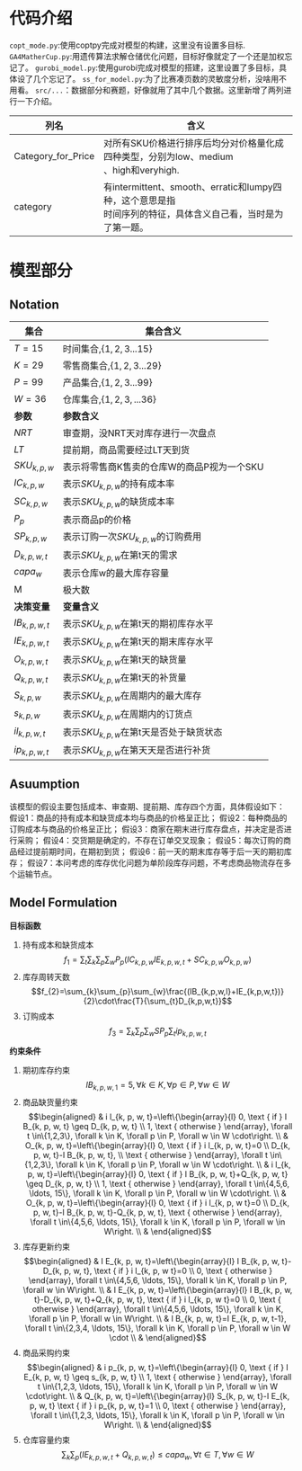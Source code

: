 
# 代码介绍
`copt_mode.py`:使用coptpy完成对模型的构建，这里没有设置多目标.
`GA4MatherCup.py`:用遗传算法求解仓储优化问题，目标好像就定了一个还是加权忘记了。
`gurobi_model.py`:使用gurobi完成对模型的搭建，这里设置了多目标，具体设了几个忘记了。
`ss_for_model.py`:为了比赛凑页数的灵敏度分析，没啥用不用看。
`src/...`：数据部分和赛题，好像就用了其中几个数据。这里新增了两列进行一下介绍。

| 列名                 | 含义                                                                       |
| ------------------ | ------------------------------------------------------------------------ |
| Category_for_Price | 对所有SKU价格进行排序后均分对价格量化成四种类型，分别为low、medium<br>、high和veryhigh.               |
| category           | 有intermittent、smooth、erratic和lumpy四种，这个意思是指<br>时间序列的特征，具体含义自己看，当时是为了第一题。 |



# 模型部分
## Notation

| 集合             | 集合含义                        |
| -------------- | --------------------------- |
| $T=15$         | 时间集合,$\{1,2,3...15\}$       |
| $K=29$         | 零售商集合,$\{1,2,3...29\}$      |
| $P=99$         | 产品集合,$\{1,2,3...99\}$       |
| $W=36$         | 仓库集合,$\{1,2,3,...36\}$      |
| **参数**         | **参数含义**                    |
| $NRT$          | 审查期，没NRT天对库存进行一次盘点          |
| $LT$           | 提前期，商品需要经过LT天到货             |
| $SKU_{k,p,w}$  | 表示将零售商K售卖的仓库W的商品P视为一个SKU    |
| $IC_{k,p,w}$   | 表示$SKU_{k,p,w}$的持有成本率       |
| $SC_{k,p,w}$   | 表示$SKU_{k,p,w}$的缺货成本率       |
| $P_{p}$        | 表示商品p的价格                    |
| $SP_{k,p,w}$   | 表示订购一次$SKU_{k,p,w}$的订购费用    |
| $D_{k,p,w,t}$  | 表示$SKU_{k,p,w}$在第t天的需求      |
| $capa_{w}$     | 表示仓库w的最大库存容量                |
| M              | 极大数                         |
| **决策变量**       | **变量含义**                    |
| $IB_{k,p,w,t}$ | 表示$SKU_{k,p,w}$在第t天的期初库存水平  |
| $IE_{k,p,w,t}$ | 表示$SKU_{k,p,w}$在第t天的期末库存水平  |
| $O_{k,p,w,t}$  | 表示$SKU_{k,p,w}$在第t天的缺货量     |
| $Q_{k,p,w,t}$  | 表示$SKU_{k,p,w}$在第t天的补货量     |
| $S_{k,p,w}$    | 表示$SKU_{k,p,w}$在周期内的最大库存    |
| $s_{k,p,w}$    | 表示$SKU_{k,p,w}$在周期内的订货点     |
| $il_{k,p,w,t}$ | 表示$SKU_{k,p,w}$在第t天是否处于缺货状态 |
| $ip_{k,p,w,t}$ | 表示$SKU_{k,p,w}$在第天天是否进行补货   |
## Asuumption
该模型的假设主要包括成本、审查期、提前期、库存四个方面，具体假设如下：
假设1：商品的持有成本和缺货成本均与商品的价格呈正比；
假设2：每种商品的订购成本与商品的价格呈正比；
假设3：商家在期末进行库存盘点，并决定是否进行采购；
假设4：交货期是确定的，不存在订单交叉现象；
假设5：每次订购的商品经过提前期时间，在期初到货；
假设6：前一天的期末库存等于后一天的期初库存；
假设7：本问考虑的库存优化问题为单阶段库存问题，不考虑商品物流存在多个运输节点。

## Model Formulation
**目标函数**
1. 持有成本和缺货成本
$$f_{1}=\sum_{t}\sum_{k}\sum_{p}\sum_{w}P_{p}(IC_{k,p,w}IE_{k,p,w,t}+SC_{k,p,w}O_{k,p,w})$$
2. 库存周转天数
$$f_{2}=\sum_{k}\sum_{p}\sum_{w}\frac{(IB_{k,p,w,l}+IE_{k,p,w,t})}{2}\cdot\frac{T}{\sum_{t}D_{k,p,w,t}}$$
3. 订购成本
$$f_{3}=\sum_{k}\sum_{p}\sum_{w}SP_{p}\sum_{t}ip_{k,p,w,t}$$

**约束条件**
1. 期初库存约束
$$IB_{k,p,w,1}=5,\forall k\in K,\forall p \in P ,\forall w \in W$$
2. 商品缺货量约束
$$\begin{aligned}
& i l_{k, p, w, t}=\left\{\begin{array}{l}
0, \text { if } I B_{k, p, w, t} \geq D_{k, p, w, t} \\
1, \text { otherwise }
\end{array}, \forall t \in\{1,2,3\}, \forall k \in K, \forall p \in P, \forall w \in W \cdot\right. \\
& O_{k, p, w, t}=\left\{\begin{array}{l}
0, \text { if } i l_{k, p, w, t}=0 \\
D_{k, p, w, t}-I B_{k, p, w, t}, \\
\text { otherwise }
\end{array}, \forall t \in\{1,2,3\}, \forall k \in K, \forall p \in P, \forall w \in W \cdot\right. \\
& i l_{k, p, w, t}=\left\{\begin{array}{l}
0, \text { if } I B_{k, p, w, t}+Q_{k, p, w, t} \geq D_{k, p, w, t} \\
1, \text { otherwise }
\end{array}, \forall t \in\{4,5,6, \ldots, 15\}, \forall k \in K, \forall p \in P, \forall w \in W \cdot\right. \\
& O_{k, p, w, t}=\left\{\begin{array}{l}
0, \text { if } i l_{k, p, w t}=0 \\
D_{k, p, w, t}-I B_{k, p, w, t}-Q_{k, p, w, t}, \text { otherwise }
\end{array}, \forall t \in\{4,5,6, \ldots, 15\}, \forall k \in K, \forall p \in P, \forall w \in W\right. \\
&
\end{aligned}$$
3. 库存更新约束
$$\begin{aligned}
& I E_{k, p, w, t}=\left\{\begin{array}{l}
I B_{k, p, w, t}-D_{k, p, w, t}, \text { if } i l_{k, p, w t}=0 \\
0, \text { otherwise }
\end{array}, \forall t \in\{4,5,6, \ldots, 15\}, \forall k \in K, \forall p \in P, \forall w \in W\right. \\
& I E_{k, p, w, t}=\left\{\begin{array}{l}
I B_{k, p, w, t}-D_{k, p, w, t}+Q_{k, p, w, t}, \text { if } i l_{k, p, w t}=0 \\
0, \text { otherwise }
\end{array}, \forall t \in\{4,5,6, \ldots, 15\}, \forall k \in K, \forall p \in P, \forall w \in W\right. \\
& I B_{k, p, w, t}=I E_{k, p, w, t-1}, \forall t \in\{2,3,4, \ldots, 15\}, \forall k \in K, \forall p \in P, \forall w \in W \cdot \\
&
\end{aligned}$$
4. 商品采购约束
$$\begin{aligned}
& i p_{k, p, w, t}=\left\{\begin{array}{l}
0, \text { if } I E_{k, p, w, t} \geq s_{k, p, w, t} \\
1, \text { otherwise }
\end{array}, \forall t \in\{1,2,3, \ldots, 15\}, \forall k \in K, \forall p \in P, \forall w \in W \cdot\right. \\
& Q_{k, p, w, t}=\left\{\begin{array}{l}
S_{k, p, w, t}-I E_{k, p, w, t} \text { if } i p_{k, p, w, t}=1 \\
0, \text { otherwise }
\end{array}, \forall t \in\{1,2,3, \ldots, 15\}, \forall k \in K, \forall p \in P, \forall w \in W\right. \\
&
\end{aligned}$$
5. 仓库容量约束
$$\sum_{k}\sum_{p}(IE_{k,p,w,t}+Q_{k,p,w,t})\le capa_{w},\forall t\in T,\forall w \in W$$

